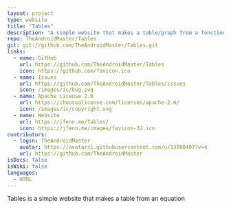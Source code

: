 ```yaml
---
layout: project
type: website
title: "Tables"
description: "A simple website that makes a table/graph from a function."
repo: TheAndroidMaster/Tables
git: git://github.com/TheAndroidMaster/Tables.git
links:
  - name: GitHub
    url: https://github.com/TheAndroidMaster/Tables
    icon: https://github.com/favicon.ico
  - name: Issues
    url: https://github.com/TheAndroidMaster/Tables/issues
    icon: /images/ic/bug.svg
  - name: Apache License 2.0
    url: https://choosealicense.com/licenses/apache-2.0/
    icon: /images/ic/copyright.svg
  - name: Website
    url: https://jfenn.me/Tables/
    icon: https://jfenn.me/images/favicon-32.ico
contributors:
  - login: TheAndroidMaster
    avatar: https://avatars1.githubusercontent.com/u/13000407?v=4
    url: https://github.com/TheAndroidMaster
isDocs: false
isWiki: false
languages:
  - HTML
---
```


Tables is a simple website that makes a table from an equation
